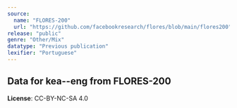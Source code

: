 ```yaml
---
source:
  name: "FLORES-200"
  url: "https://github.com/facebookresearch/flores/blob/main/flores200"
release: "public"
genre: "Other/Mix"
datatype: "Previous publication"
lexifier: "Portuguese"
---
```


## Data for kea--eng from FLORES-200

**License**: CC-BY-NC-SA 4.0
